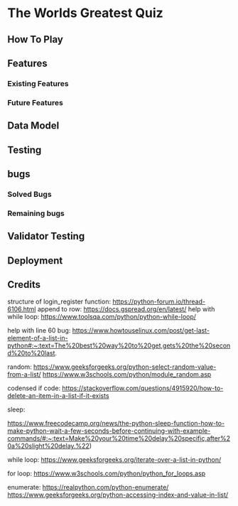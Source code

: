 # The Worlds Greatest Quiz
## How To Play
## Features
### Existing Features

### Future Features

## Data Model

## Testing
## bugs

### Solved Bugs
### Remaining bugs

## Validator Testing

## Deployment

## Credits










structure of login_register function:
https://python-forum.io/thread-6106.html
append to row:
https://docs.gspread.org/en/latest/
help with while loop:
https://www.toolsqa.com/python/python-while-loop/

help with line 60 bug:
https://www.howtouselinux.com/post/get-last-element-of-a-list-in-python#:~:text=The%20best%20way%20to%20get,gets%20the%20second%20to%20last.

random:
https://www.geeksforgeeks.org/python-select-random-value-from-a-list/
https://www.w3schools.com/python/module_random.asp

codensed if code: 
https://stackoverflow.com/questions/4915920/how-to-delete-an-item-in-a-list-if-it-exists

sleep:

https://www.freecodecamp.org/news/the-python-sleep-function-how-to-make-python-wait-a-few-seconds-before-continuing-with-example-commands/#:~:text=Make%20your%20time%20delay%20specific,after%20a%20slight%20delay.%22)

while loop:
https://www.geeksforgeeks.org/iterate-over-a-list-in-python/

for loop:
https://www.w3schools.com/python/python_for_loops.asp


enumerate: 
https://realpython.com/python-enumerate/
https://www.geeksforgeeks.org/python-accessing-index-and-value-in-list/
